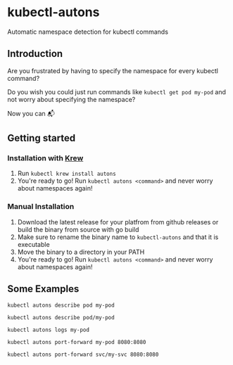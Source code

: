 # kubectl-autons

Automatic namespace detection for kubectl commands

## Introduction

Are you frustrated by having to specify the namespace for every kubectl command?

Do you wish you could just run commands like `kubectl get pod my-pod` and not worry about specifying the namespace?

Now you can 📬

## Getting started
### Installation with [Krew](https://krew.sigs.k8s.io/)
1. Run ```kubectl krew install autons```
2. You're ready to go! Run `kubectl autons <command>` and never worry about namespaces again!

### Manual Installation
1. Download the latest release for your platfrom from github releases or build the binary from source with go build
2. Make sure to rename the binary name to `kubectl-autons` and that it is executable
3. Move the binary to a directory in your PATH
4. You're ready to go! Run `kubectl autons <command>` and never worry about namespaces again!

## Some Examples

```base
kubectl autons describe pod my-pod
```

```base
kubectl autons describe pod/my-pod
```

```base
kubectl autons logs my-pod
```

```base
kubectl autons port-forward my-pod 8080:8080
```

```base
kubectl autons port-forward svc/my-svc 8080:8080
```
